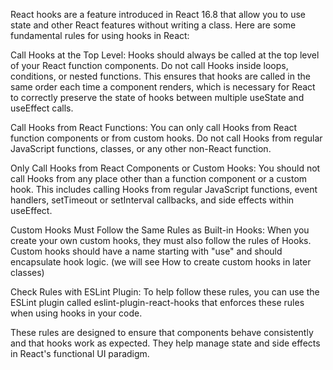 React hooks are a feature introduced in React 16.8 that allow you to use state and other React features without writing a class. Here are some fundamental rules for using hooks in React:

Call Hooks at the Top Level: Hooks should always be called at the top level of your React function components. Do not call Hooks inside loops, conditions, or nested functions. This ensures that hooks are called in the same order each time a component renders, which is necessary for React to correctly preserve the state of hooks between multiple useState and useEffect calls.

Call Hooks from React Functions: You can only call Hooks from React function components or from custom hooks. Do not call Hooks from regular JavaScript functions, classes, or any other non-React function.

Only Call Hooks from React Components or Custom Hooks: You should not call Hooks from any place other than a function component or a custom hook. This includes calling Hooks from regular JavaScript functions, event handlers, setTimeout or setInterval callbacks, and side effects within useEffect.

Custom Hooks Must Follow the Same Rules as Built-in Hooks: When you create your own custom hooks, they must also follow the rules of Hooks. Custom hooks should have a name starting with "use" and should encapsulate hook logic. (we will see How to create custom hooks in later classes)

Check Rules with ESLint Plugin: To help follow these rules, you can use the ESLint plugin called eslint-plugin-react-hooks that enforces these rules when using hooks in your code.

These rules are designed to ensure that components behave consistently and that hooks work as expected. They help manage state and side effects in React's functional UI paradigm.